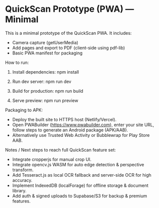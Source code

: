 # QuickScan Prototype (PWA) — Minimal

This is a minimal prototype of the QuickScan PWA. It includes:
- Camera capture (getUserMedia)
- Add pages and export to PDF (client-side using pdf-lib)
- Basic PWA manifest for packaging

How to run:
1. Install dependencies:
   npm install

2. Run dev server:
   npm run dev

3. Build for production:
   npm run build

4. Serve preview:
   npm run preview

Packaging to APK:
- Deploy the built site to HTTPS host (Netlify/Vercel).
- Open PWABuilder (https://www.pwabuilder.com), enter your site URL, follow steps to generate an Android package (APK/AAB).
- Alternatively use Trusted Web Activity or Bubblewrap for Play Store AAB.

Notes / Next steps to reach full QuickScan feature set:
- Integrate cropperjs for manual crop UI.
- Integrate opencv.js WASM for auto edge detection & perspective transform.
- Add Tesseract.js as local OCR fallback and server-side OCR for high accuracy.
- Implement IndexedDB (localForage) for offline storage & document library.
- Add auth & signed uploads to Supabase/S3 for backup & premium features.
